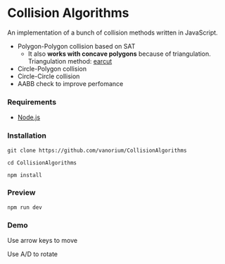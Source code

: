 # Collision Algorithms
An implementation of a bunch of collision methods written in JavaScript.
- Polygon-Polygon collision based on SAT
  - It also **works with concave polygons** because of triangulation. Triangulation method: [earcut](https://github.com/mapbox/earcut)
- Circle-Polygon collision
- Circle-Circle collision
- AABB check to improve perfomance

### Requirements
- [Node.js](https://nodejs.org/)

### Installation
`git clone https://github.com/vanorium/CollisionAlgorithms`

`cd CollisionAlgorithms`

`npm install` 

### Preview
`npm run dev`

### Demo
Use arrow keys to move

Use A/D to rotate